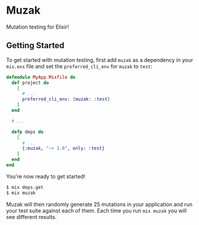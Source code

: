 # Muzak

Mutation testing for Elixir!

## Getting Started

To get started with mutation testing, first add `muzak` as a dependency in your `mix.exs` file and
set the `preferred_cli_env` for `muzak` to `test`:

```elixir
defmodule MyApp.Mixfile do
  def project do
    [
      # ...
      preferred_cli_env: [muzak: :test]
    ]
  end

  # ...

  defp deps do
    [
      # ...
      {:muzak, "~> 1.0", only: :test}
    ]
  end
end
```

You're now ready to get started!

```bash
$ mix deps.get
$ mix muzak
```

Muzak will then randomly generate 25 mutations in your application and run your test suite against
each of them. Each time you run `mix muzak` you will see different results.
